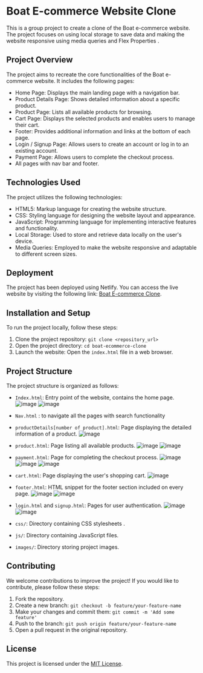# Boat E-commerce Website Clone
This is a group project to create a clone of the Boat e-commerce website. The project focuses on using local storage to save data and making the website responsive using 
media queries and Flex Properties . 

## Project Overview
The project aims to recreate the core functionalities of the Boat e-commerce website. It includes the following pages:

- Home Page: Displays the main landing page with a navigation bar.
- Product Details Page: Shows detailed information about a specific product.
- Product Page: Lists all available products for browsing.
- Cart Page: Displays the selected products and enables users to manage their cart.
- Footer: Provides additional information and links at the bottom of each page.
- Login / Signup Page: Allows users to create an account or log in to an existing account.
- Payment Page: Allows users to complete the checkout process.
- All pages with nav bar and footer.

## Technologies Used
The project utilizes the following technologies:

- HTML5: Markup language for creating the website structure.
- CSS: Styling language for designing the website layout and appearance.
- JavaScript: Programming language for implementing interactive features and functionality.
- Local Storage: Used to store and retrieve data locally on the user's device.
- Media Queries: Employed to make the website responsive and adaptable to different screen sizes.


## Deployment
The project has been deployed using Netlify. You can access the live website by visiting the following link: [Boat E-commerce Clone](https://storied-chimera-2168ba.netlify.app/).


## Installation and Setup
To run the project locally, follow these steps:

1. Clone the project repository: `git clone <repository_url>`
2. Open the project directory: `cd boat-ecommerce-clone`
3. Launch the website: Open the `index.html` file in a web browser.


## Project Structure
The project structure is organized as follows:

- `Index.html`: Entry point of the website, contains the home page.
![image](https://github.com/vivekverma4669/boat_project_group_7/assets/133829592/0a251d72-9bec-426e-a74e-efc6132393ef)
![image](https://github.com/vivekverma4669/boat_project_group_7/assets/133829592/f76f35c2-10be-468f-a5f8-e3d170cb8545)


-  `Nav.html` : to navigate all the pages with search functionality
- `productDetails[number of product].html`: Page displaying the detailed information of a product.
![image](https://github.com/vivekverma4669/boat_project_group_7/assets/133829592/603e4b65-1448-4507-8be9-a2f4400c2631)

- `product.html`: Page listing all available products.
![image](https://github.com/vivekverma4669/boat_project_group_7/assets/133829592/21456aee-8c32-48c6-99cd-1c20beb573d0)
![image](https://github.com/vivekverma4669/boat_project_group_7/assets/133829592/96ccdaaf-fd56-41e9-8384-3fba75d6603b)

- `payment.html`: Page for completing the checkout process.
![image](https://github.com/vivekverma4669/boat_project_group_7/assets/133829592/b564404d-7277-4c1c-8b9e-497d56e25ce9)
![image](https://github.com/vivekverma4669/boat_project_group_7/assets/133829592/4ba977b8-dce3-43a9-a775-75733233ddc0)
![image](https://github.com/vivekverma4669/boat_project_group_7/assets/133829592/0ddf2167-6e7c-438e-a4a4-7512d2841ac6)

  
- `cart.html`: Page displaying the user's shopping cart.
![image](https://github.com/vivekverma4669/boat_project_group_7/assets/133829592/b4ef51c1-7b24-4a00-bf9a-d9d0aacd4b9d)

- `footer.html`: HTML snippet for the footer section included on every page.
 ![image](https://github.com/vivekverma4669/boat_project_group_7/assets/133829592/05208793-78cc-4716-978c-3e6a30224d1e)
![image](https://github.com/vivekverma4669/boat_project_group_7/assets/133829592/0e00662a-bf73-4c4e-a283-6955d2be5b86)

- `login.html` and `signup.html`: Pages for user authentication.
![image](https://github.com/vivekverma4669/boat_project_group_7/assets/133829592/0ea0105c-1da6-40d9-8f4a-e5f00b2db65d)
![image](https://github.com/vivekverma4669/boat_project_group_7/assets/133829592/31ffd8ad-d7a7-4bf0-b1ff-cba2890dee1a)

- `css/`: Directory containing CSS stylesheets .
- `js/`: Directory containing JavaScript files.
- `images/`: Directory storing project images.



## Contributing
We welcome contributions to improve the project! If you would like to contribute, please follow these steps:

1. Fork the repository.
2. Create a new branch: `git checkout -b feature/your-feature-name`
3. Make your changes and commit them: `git commit -m 'Add some feature'`
4. Push to the branch: `git push origin feature/your-feature-name`
5. Open a pull request in the original repository.

## License
This project is licensed under the [MIT License](LICENSE).

